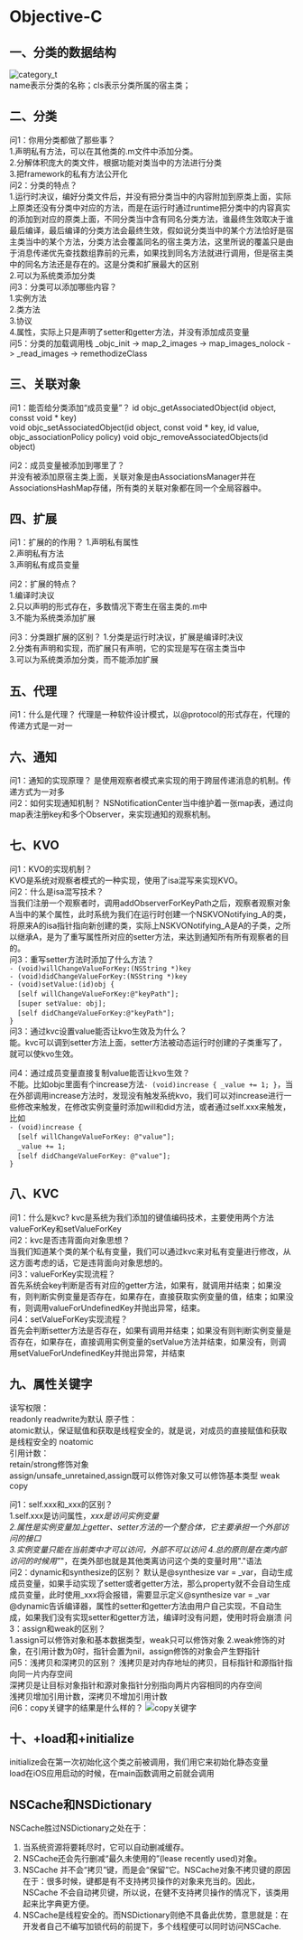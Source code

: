 # Objective-C

## 一、分类的数据结构

![category_t](./image/category.png)  
name表示分类的名称；cls表示分类所属的宿主类；

## 二、分类

问1：你用分类都做了那些事？  
1.声明私有方法，可以在其他类的.m文件中添加分类。  
2.分解体积庞大的类文件，根据功能对类当中的方法进行分类  
3.把framework的私有方法公开化  
问2：分类的特点？  
1.运行时决议，编好分类文件后，并没有把分类当中的内容附加到原类上面，实际上原类还没有分类中对应的方法，而是在运行时通过runtime把分类中的内容真实的添加到对应的原类上面，不同分类当中含有同名分类方法，谁最终生效取决于谁最后编译，最后编译的分类方法会最终生效，假如说分类当中的某个方法恰好是宿主类当中的某个方法，分类方法会覆盖同名的宿主类方法，这里所说的覆盖只是由于消息传递优先查找数组靠前的元素，如果找到同名方法就进行调用，但是宿主类中的同名方法还是存在的。这是分类和扩展最大的区别  
2.可以为系统类添加分类  
问3：分类可以添加哪些内容？  
1.实例方法  
2.类方法  
3.协议  
4.属性，实际上只是声明了setter和getter方法，并没有添加成员变量  
问5：分类的加载调用栈
_objc_init -> map_2_images -> map_images_nolock -> _read_images -> remethodizeClass  

## 三、关联对象

问1：能否给分类添加“成员变量”？
id objc_getAssociatedObject(id object, consst void * key)  
void objc_setAssociatedObject(id object, const void * key, id value, objc_associationPolicy policy)
void objc_removeAssociatedObjects(id object)

问2：成员变量被添加到哪里了？  
并没有被添加原宿主类上面，关联对象是由AssociationsManager并在AssociationsHashMap存储，所有类的关联对象都在同一个全局容器中。  

## 四、扩展

问1：扩展的的作用？
1.声明私有属性  
2.声明私有方法  
3.声明私有成员变量

问2：扩展的特点？  
1.编译时决议  
2.只以声明的形式存在，多数情况下寄生在宿主类的.m中  
3.不能为系统类添加扩展

问3：分类跟扩展的区别？
1.分类是运行时决议，扩展是编译时决议  
2.分类有声明和实现，而扩展只有声明，它的实现是写在宿主类当中  
3.可以为系统类添加分类，而不能添加扩展

## 五、代理

问1：什么是代理？
代理是一种软件设计模式，以@protocol的形式存在，代理的传递方式是一对一

## 六、通知

问1：通知的实现原理？
是使用观察者模式来实现的用于跨层传递消息的机制。传递方式为一对多  
问2：如何实现通知机制？
NSNotificationCenter当中维护着一张map表，通过向map表注册key和多个Observer，来实现通知的观察机制。

## 七、KVO

问1：KVO的实现机制？  
KVO是系统对观察者模式的一种实现，使用了isa混写来实现KVO。  
问2：什么是isa混写技术？  
当我们注册一个观察者时，调用addObserverForKeyPath之后，观察者观察对象A当中的某个属性，此时系统为我们在运行时创建一个NSKVONotifying_A的类，将原来A的isa指针指向新创建的类，实际上NSKVONotifying_A是A的子类，之所以继承A，是为了重写属性所对应的setter方法，来达到通知所有所有观察者的目的。  
问3：重写setter方法时添加了什么方法？  
`- (void)willChangeValueForKey:(NSString *)key`  
`- (void)didChangeValueForKey:(NSString *)key`  
`- (void)setValue:(id)obj {`  
&emsp;`[self willChangeValueForKey:@"keyPath"];`  
&emsp;`[super setValue: obj];`  
&emsp;`[self didChangeValueForKey:@"keyPath"];`  
`}`  
问3：通过kvc设置value能否让kvo生效及为什么？  
能。kvc可以调到setter方法上面，setter方法被动态运行时创建的子类重写了，就可以使kvo生效。

问4：通过成员变量直接复制value能否让kvo生效？  
不能。比如objc里面有个increase方法`- (void)increase { _value += 1; }`，当在外部调用increase方法时，发现没有触发系统kvo，我们可以对increase进行一些修改来触发，在修改实例变量时添加will和did方法，或者通过self.xxx来触发，比如  
`- (void)increase {`  
&emsp;`[self willChangeValueForKey: @"value"];`  
&emsp;`_value += 1;`  
&emsp;`[self didChangeValueForKey: @"value"];`  
`}`

## 八、KVC

问1：什么是kvc?
kvc是系统为我们添加的键值编码技术，主要使用两个方法
valueForKey和setValueForKey  
问2：kvc是否违背面向对象思想？  
当我们知道某个类的某个私有变量，我们可以通过kvc来对私有变量进行修改，从这方面考虑的话，它是违背面向对象思想的。  
问3：valueForKey实现流程？  
首先系统会key判断是否有对应的getter方法，如果有，就调用并结束；如果没有，则判断实例变量是否存在，如果存在，直接获取实例变量的值，结束；如果没有，则调用valueForUndefinedKey并抛出异常，结束。  
问4：setValueForKey实现流程？  
首先会判断setter方法是否存在，如果有调用并结束；如果没有则判断实例变量是否存在，如果存在，直接调用实例变量的setValue方法并结束，如果没有，则调用setValueForUndefinedKey并抛出异常，并结束

## 九、属性关键字

读写权限：  
readonly
readwrite为默认
原子性：  
atomic默认，保证赋值和获取是线程安全的，就是说，对成员的直接赋值和获取是线程安全的
noatomic  
引用计数：  
retain/strong修饰对象  
assign/unsafe_unretained,assign既可以修饰对象又可以修饰基本类型
weak  
copy  

问1：self.xxx和_xxx的区别？  
1.self.xxx是访问属性，_xxx是访问实例变量  
2.属性是实例变量加上getter、setter方法的一个整合体，它主要承担一个外部访问的接口  
3.实例变量只能在当前类中才可以访问，外部不可以访问
4.总的原则是在类内部访问的时候用"_"，在类外部也就是其他类离访问这个类的变量时用"."语法  
问2：dynamic和synthesize的区别？
默认是@synthesize var = _var，自动生成成员变量，如果手动实现了setter或者getter方法，那么property就不会自动生成成员变量，此时使用_xxx将会报错，需要显示定义@synthesize var = _var  
@dynamic告诉编译器，属性的setter和getter方法由用户自己实现，不自动生成，如果我们没有实现setter和getter方法，编译时没有问题，使用时将会崩溃
问3：assign和weak的区别？  
1.assign可以修饰对象和基本数据类型，weak只可以修饰对象
2.weak修饰的对象，在引用计数为0时，指针会置为nil，assign修饰的对象会产生野指针  
问5：浅拷贝和深拷贝的区别？
浅拷贝是对内存地址的拷贝，目标指针和源指针指向同一片内存空间  
深拷贝是让目标对象指针和源对象指针分别指向两片内容相同的内存空间  
浅拷贝增加引用计数，深拷贝不增加引用计数  
问6：copy关键字的结果是什么样的？
![copy关键字](./image/copy关键字.png)

## 十、+load和+initialize

initialize会在第一次初始化这个类之前被调用，我们用它来初始化静态变量  
load在iOS应用启动的时候，在main函数调用之前就会调用

## NSCache和NSDictionary

NSCache胜过NSDictionary之处在于：

1. 当系统资源将要耗尽时，它可以自动删减缓存。
2. NSCache还会先行删减“最久未使用的”(lease recently used)对象。
3. NSCache 并不会“拷贝”键，而是会“保留”它。NSCache对象不拷贝键的原因在于：很多时候，键都是有不支持拷贝操作的对象来充当的。因此，NSCache 不会自动拷贝键，所以说，在健不支持拷贝操作的情况下，该类用起来比字典更方便。
4. NSCache是线程安全的。而NSDictionary则绝不具备此优势，意思就是：在开发者自己不编写加锁代码的前提下，多个线程便可以同时访问NSCache.
